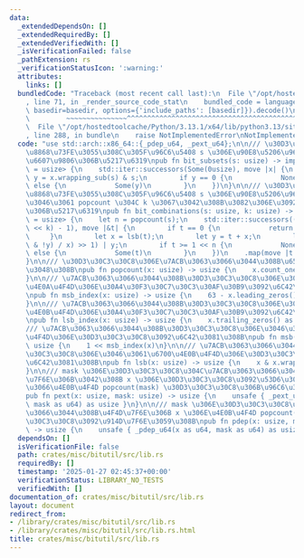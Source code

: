 ```yaml
---
data:
  _extendedDependsOn: []
  _extendedRequiredBy: []
  _extendedVerifiedWith: []
  _isVerificationFailed: false
  _pathExtension: rs
  _verificationStatusIcon: ':warning:'
  attributes:
    links: []
  bundledCode: "Traceback (most recent call last):\n  File \"/opt/hostedtoolcache/Python/3.13.1/x64/lib/python3.13/site-packages/onlinejudge_verify/documentation/build.py\"\
    , line 71, in _render_source_code_stat\n    bundled_code = language.bundle(stat.path,\
    \ basedir=basedir, options={'include_paths': [basedir]}).decode()\n          \
    \         ~~~~~~~~~~~~~~~^^^^^^^^^^^^^^^^^^^^^^^^^^^^^^^^^^^^^^^^^^^^^^^^^^^^^^^^^^^^^^^^^^\n\
    \  File \"/opt/hostedtoolcache/Python/3.13.1/x64/lib/python3.13/site-packages/onlinejudge_verify/languages/rust.py\"\
    , line 288, in bundle\n    raise NotImplementedError\nNotImplementedError\n"
  code: "use std::arch::x86_64::{_pdep_u64, _pext_u64};\n\n/// \u30D3\u30C3\u30C8\u3067\
    \u8868\u73FE\u3055\u308C\u305F\u96C6\u5408 s \u306E\u90E8\u5206\u96C6\u5408\u3092\
    \u6607\u9806\u306B\u5217\u6319\npub fn bit_subsets(s: usize) -> impl Iterator<Item\
    \ = usize> {\n    std::iter::successors(Some(0usize), move |x| {\n        let\
    \ y = x.wrapping_sub(s) & s;\n        if y == 0 {\n            None\n        }\
    \ else {\n            Some(y)\n        }\n    })\n}\n\n/// \u30D3\u30C3\u30C8\u3067\
    \u8868\u73FE\u3055\u308C\u305F\u96C6\u5408 s \u306E\u90E8\u5206\u96C6\u5408\u306E\
    \u3046\u3061 popcount \u304C k \u3067\u3042\u308B\u3082\u306E\u3092\u6607\u9806\
    \u306B\u5217\u6319\npub fn bit_combinations(s: usize, k: usize) -> impl Iterator<Item\
    \ = usize> {\n    let n = popcount(s);\n    std::iter::successors((k <= n).then_some((1\
    \ << k) - 1), move |&t| {\n        if t == 0 {\n            return None;\n   \
    \     }\n        let x = lsb(t);\n        let y = t + x;\n        let t = (((t\
    \ & !y) / x) >> 1) | y;\n        if t >= 1 << n {\n            None\n        }\
    \ else {\n            Some(t)\n        }\n    })\n    .map(move |t| pdep(t, s))\n\
    }\n\n/// \u30D3\u30C3\u30C8\u306E\u7ACB\u3063\u3066\u3044\u308B\u6570\u3092\u6570\
    \u3048\u308B\npub fn popcount(x: usize) -> usize {\n    x.count_ones() as usize\n\
    }\n\n/// \u7ACB\u3063\u3066\u3044\u308B\u30D3\u30C3\u30C8\u306E\u3046\u3061\u6700\
    \u4E0A\u4F4D\u306E\u30A4\u30F3\u30C7\u30C3\u30AF\u30B9\u3092\u6C42\u3081\u308B\
    \npub fn msb_index(x: usize) -> usize {\n    63 - x.leading_zeros() as usize\n\
    }\n\n/// \u7ACB\u3063\u3066\u3044\u308B\u30D3\u30C3\u30C8\u306E\u3046\u3061\u6700\
    \u4E0B\u4F4D\u306E\u30A4\u30F3\u30C7\u30C3\u30AF\u30B9\u3092\u6C42\u3081\u308B\
    \npub fn lsb_index(x: usize) -> usize {\n    x.trailing_zeros() as usize\n}\n\n\
    /// \u7ACB\u3063\u3066\u3044\u308B\u30D3\u30C3\u30C8\u306E\u3046\u3061\u6700\u4E0A\
    \u4F4D\u306E\u30D3\u30C3\u30C8\u3092\u6C42\u3081\u308B\npub fn msb(x: usize) ->\
    \ usize {\n    1 << msb_index(x)\n}\n\n/// \u7ACB\u3063\u3066\u3044\u308B\u30D3\
    \u30C3\u30C8\u306E\u3046\u3061\u6700\u4E0B\u4F4D\u306E\u30D3\u30C3\u30C8\u3092\
    \u6C42\u3081\u308B\npub fn lsb(x: usize) -> usize {\n    x & x.wrapping_neg()\n\
    }\n\n/// mask \u306E\u30D3\u30C3\u30C8\u304C\u7ACB\u3063\u3066\u3044\u308B\u4F4D\
    \u7F6E\u306B\u3042\u308B x \u306E\u30D3\u30C3\u30C8\u3092\u53D6\u308A\u51FA\u3057\
    \u3066\u4E0B\u4F4D popcount(mask) \u30D3\u30C3\u30C8\u306B\u96C6\u3081\u308B\n\
    pub fn pext(x: usize, mask: usize) -> usize {\n    unsafe { _pext_u64(x as u64,\
    \ mask as u64) as usize }\n}\n\n/// mask \u306E\u30D3\u30C3\u30C8\u304C\u7ACB\u3063\
    \u3066\u3044\u308B\u4F4D\u7F6E\u306B x \u306E\u4E0B\u4F4D popcount(mask) \u30D3\
    \u30C3\u30C8\u3092\u914D\u7F6E\u3059\u308B\npub fn pdep(x: usize, mask: usize)\
    \ -> usize {\n    unsafe { _pdep_u64(x as u64, mask as u64) as usize }\n}\n"
  dependsOn: []
  isVerificationFile: false
  path: crates/misc/bitutil/src/lib.rs
  requiredBy: []
  timestamp: '2025-01-27 02:45:37+00:00'
  verificationStatus: LIBRARY_NO_TESTS
  verifiedWith: []
documentation_of: crates/misc/bitutil/src/lib.rs
layout: document
redirect_from:
- /library/crates/misc/bitutil/src/lib.rs
- /library/crates/misc/bitutil/src/lib.rs.html
title: crates/misc/bitutil/src/lib.rs
---
```

